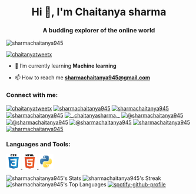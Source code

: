   <h1 align="center">Hi 👋, I'm Chaitanya sharma</h1>
<h3 align="center">A budding explorer of the online world</h3>

<p align="left"> <img src="https://komarev.com/ghpvc/?username=sharmachaitanya945&label=Profile%20views&color=0e75b6&style=flat" alt="sharmachaitanya945" /> </p>

<p align="left"> <a href="https://twitter.com/chaitanyatweetx" target="blank"><img src="https://img.shields.io/twitter/follow/chaitanyatweetx?logo=twitter&style=for-the-badge" alt="chaitanyatweetx" /></a> </p>

- 🌱 I’m currently learning **Machine learning**

- 📫 How to reach me **sharmachaitanya945@gmail.com**

<h3 align="left">Connect with me:</h3>
<p align="left">
<a href="https://twitter.com/chaitanyatweetx" target="blank"><img align="center" src="https://raw.githubusercontent.com/rahuldkjain/github-profile-readme-generator/master/src/images/icons/Social/twitter.svg" alt="chaitanyatweetx" height="30" width="40" /></a>
<a href="https://linkedin.com/in/sharmachaitanya945" target="blank"><img align="center" src="https://raw.githubusercontent.com/rahuldkjain/github-profile-readme-generator/master/src/images/icons/Social/linked-in-alt.svg" alt="sharmachaitanya945" height="30" width="40" /></a>
<a href="https://kaggle.com/sharmachaitanya945" target="blank"><img align="center" src="https://raw.githubusercontent.com/rahuldkjain/github-profile-readme-generator/master/src/images/icons/Social/kaggle.svg" alt="sharmachaitanya945" height="30" width="40" /></a>
<a href="https://fb.com/sharmachaitanya945" target="blank"><img align="center" src="https://raw.githubusercontent.com/rahuldkjain/github-profile-readme-generator/master/src/images/icons/Social/facebook.svg" alt="sharmachaitanya945" height="30" width="40" /></a>
<a href="https://instagram.com/_.chaitanyasharma._" target="blank"><img align="center" src="https://raw.githubusercontent.com/rahuldkjain/github-profile-readme-generator/master/src/images/icons/Social/instagram.svg" alt="_.chaitanyasharma._" height="30" width="40" /></a>
<a href="https://hashnode.com/@sharmachaitanya945" target="blank"><img align="center" src="https://raw.githubusercontent.com/rahuldkjain/github-profile-readme-generator/master/src/images/icons/Social/hashnode.svg" alt="@sharmachaitanya945" height="30" width="40" /></a>
<a href="https://medium.com/@sharmachaitanya945" target="blank"><img align="center" src="https://raw.githubusercontent.com/rahuldkjain/github-profile-readme-generator/master/src/images/icons/Social/medium.svg" alt="@sharmachaitanya945" height="30" width="40" /></a>
<a href="https://www.youtube.com/@sharmachaitanya945" target="blank"><img align="center" src="https://raw.githubusercontent.com/rahuldkjain/github-profile-readme-generator/master/src/images/icons/Social/youtube.svg" alt="@sharmachaitanya945" height="30" width="40" /></a>
<a href="https://www.leetcode.com/sharmachaitanya945" target="blank"><img align="center" src="https://raw.githubusercontent.com/rahuldkjain/github-profile-readme-generator/master/src/images/icons/Social/leet-code.svg" alt="sharmachaitanya945" height="30" width="40" /></a>
<a href="https://auth.geeksforgeeks.org/user/sharmachaitanya945" target="blank"><img align="center" src="https://raw.githubusercontent.com/rahuldkjain/github-profile-readme-generator/master/src/images/icons/Social/geeks-for-geeks.svg" alt="sharmachaitanya945" height="30" width="40" /></a>
</p>

<h3 align="left">Languages and Tools:</h3>
<p align="left"> <a href="https://www.w3schools.com/css/" target="_blank" rel="noreferrer"> <img src="https://raw.githubusercontent.com/devicons/devicon/master/icons/css3/css3-original-wordmark.svg" alt="css3" width="40" height="40"/> </a> <a href="https://www.w3.org/html/" target="_blank" rel="noreferrer"> <img src="https://raw.githubusercontent.com/devicons/devicon/master/icons/html5/html5-original-wordmark.svg" alt="html5" width="40" height="40"/> </a> <a href="https://www.python.org" target="_blank" rel="noreferrer"> <img src="https://raw.githubusercontent.com/devicons/devicon/master/icons/python/python-original.svg" alt="python" width="40" height="40"/> </a> </p>

![sharmachaitanya945's Stats](https://github-readme-stats-sharmachaitanya945.vercel.app//api?username=sharmachaitanya945&theme=gruvbox&show_icons=true&hide_border=false&count_private=true)
![sharmachaitanya945's Streak](https://github-readme-streak-stats.herokuapp.com/?user=sharmachaitanya945&theme=gruvbox&hide_border=false)
![sharmachaitanya945's Top Languages](https://github-readme-stats-sharmachaitanya945.vercel.app/api/top-langs/?username=sharmachaitanya945&theme=gruvbox&show_icons=true&hide_border=false&layout=compact)
[![spotify-github-profile](https://spotify-github-profile.vercel.app/api/view?uid=6aw1daoe6mnhndn10ss6wjqyv&cover_image=true&theme=default&show_offline=false&background_color=121212&interchange=true)](https://spotify-github-profile.vercel.app/api/view?uid=6aw1daoe6mnhndn10ss6wjqyv&redirect=true)

